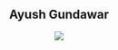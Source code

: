 <h2 align="center">Ayush Gundawar</h2>

<p align="center">
  <img src="https://github-readme-stats.vercel.app/api/?username=ace&title_color=4F8CC9&text_color=9f9f9f&show_icons=true&bg_color=00000000&hide_border=true&icon_color=4F8CC9&hide_title=true&count_private=true" />
</p>
